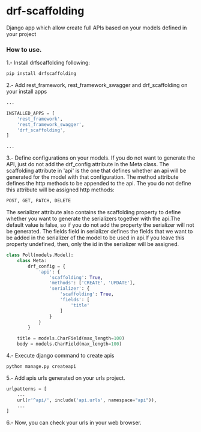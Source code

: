 # drf-scaffolding
Django app which allow create full APIs based on your models defined in your project

### How to use.
1.-  Install drfscaffolding following:
```bash
pip install drfscaffolding
```

2.- Add rest_framework, rest_framework_swagger and drf_scaffolding on your install apps
```python
...

INSTALLED_APPS = [
    'rest_framework',
    'rest_framework_swagger',
    'drf_scaffolding',
]

...
```

3.- Define configurations on your models.
If you do not want to generate the API, just do not add the drf_config attribute in the Meta class.
The scaffolding attribute in 'api' is the one that defines whether an api will be generated for the model with that configuration.
The method attribute defines the http methods to be appended to the api. The you do not define this attribute will be assigned http methods:
```python
POST, GET, PATCH, DELETE
```
The serializer attribute also contains the scaffolding property to define whether you want to generate the serializers together with the api.The default value is false, so if you do not add the property the serializer will not be generated.
The fields field in serializer defines the fields that we want to be added in the serializer of the model to be used in api.If you leave this property undefined, then, only the id in the serializer will be assigned.
```python
class Poll(models.Model):
    class Meta:
        drf_config = {
            'api': {
                'scaffolding': True,
                'methods': ['CREATE', 'UPDATE'],
                'serializer': {
                    'scaffolding': True,
                    'fields': [
                        'title'
                    ]
                }
            }
        }

    title = models.CharField(max_length=100)
    body = models.CharField(max_length=100)
```

4.- Execute django command to create apis
```bash
python manage.py createapi
```

5.- Add apis urls generated on your urls project.
```python
urlpatterns = [
    ...
    url(r'^api/', include('api.urls', namespace="api")),
    ...
]

```

6.- Now, you can check your urls in your web browser.
